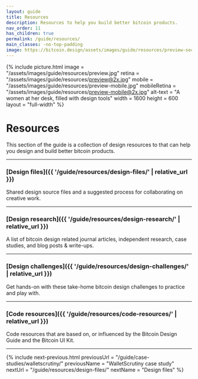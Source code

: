 ```yaml
---
layout: guide
title: Resources
description: Resources to help you build better bitcoin products.
nav_order: 11
has_children: true
permalink: /guide/resources/
main_classes: -no-top-padding
image: https://bitcoin.design/assets/images/guide/resources/preview-social.jpg
---
```


<!--

Editors notes

Illustration sources:

-->

{% include picture.html
   image = "/assets/images/guide/resources/preview.jpg"
   retina = "/assets/images/guide/resources/preview@2x.jpg"
   mobile = "/assets/images/guide/resources/preview-mobile.jpg"
   mobileRetina = "/assets/images/guide/resources/preview-mobile@2x.jpg"
   alt-text = "A women at her desk, filled with design tools"
   width = 1600
   height = 600
   layout = "full-width"
%}

# Resources

This section of the guide is a collection of design resources to that can help you design and build better bitcoin products.

---

### [Design files]({{ '/guide/resources/design-files/' | relative_url }})

Shared design source files and a suggested process for collaborating on creative work.

---

### [Design research]({{ '/guide/resources/design-research/' | relative_url }})

A list of bitcoin design related journal articles, independent research, case studies, and blog posts & write-ups.

---

### [Design challenges]({{ '/guide/resources/design-challenges/' | relative_url }})

Get hands-on with these take-home bitcoin design challenges to practice and play with.

---

### [Code resources]({{ '/guide/resources/code-resources/' | relative_url }})

Code resources that are based on, or influenced by the Bitcoin Design Guide and the Bitcoin UI Kit.

---

{% include next-previous.html
   previousUrl = "/guide/case-studies/walletscrutiny/"
   previousName = "WalletScrutiny case study"
   nextUrl = "/guide/resources/design-files/"
   nextName = "Design files"
%}
